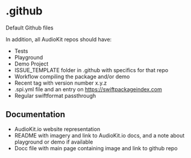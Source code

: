 # .github
Default Github files

In addition, all AudioKit repos should have:

* Tests
* Playground
* Demo Project
* ISSUE_TEMPLATE folder in .github with specifics for that repo
* Workflow compiling the package and/or demo
* Recent tag with version number x.y.z
* .spi.yml file and an entry on https://swiftpackageindex.com
* Regular swiftformat passthrough 

## Documentation

* AudioKit.io website representation
* README with imagery and link to AudioKit.io docs, and a note about playground or demo if available
* Docc file with main page containing image and link to github repo



